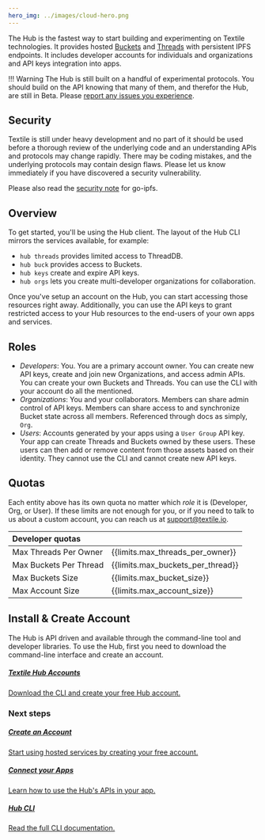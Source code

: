 ```yaml
---
hero_img: ../images/cloud-hero.png
---
```


The Hub is the fastest way to start building and experimenting on Textile technologies. It provides hosted [Buckets](../buckets/index.md) and [Threads](../threads/index.md) with persistent IPFS endpoints. It includes developer accounts for individuals and organizations and API keys integration into apps.

!!! Warning
    The Hub is still built on a handful of experimental protocols. You should build on the API knowing that many of them, and therefor the Hub, are still in Beta. Please [report any issues you experience](https://github.com/textileio/textile/issues).

## Security

Textile is still under heavy development and no part of it should be used before a thorough review of the underlying code and an understanding APIs and protocols may change rapidly. There may be coding mistakes, and the underlying protocols may contain design flaws. Please let us know immediately if you have discovered a security vulnerability.

Please also read the [security note](https://github.com/ipfs/go-ipfs#security-issues) for go-ipfs.

## Overview

To get started, you'll be using the Hub client. The layout of the Hub CLI mirrors the services available, for example:

* `hub threads` provides limited access to ThreadDB.
* `hub buck` provides access to Buckets.
* `hub keys` create and expire API keys.
* `hub orgs` lets you create multi-developer organizations for collaboration.

Once you've setup an account on the Hub, you can start accessing those resources right away. Additionally, you can use the API keys to grant restricted access to your Hub resources to the end-users of your own apps and services.

## Roles

* *Developers*: You. You are a primary account owner. You can create new API keys, create and join new Organizations, and access admin APIs. You can create your own Buckets and Threads. You can use the CLI with your account do all the mentioned.
* *Organizations*: You and your collaborators. Members can share admin control of API keys. Members can share access to and synchronize Bucket state across all members. Referenced through docs as simply, `Org`.
* *Users*: Accounts generated by your apps using a `User Group` API key. Your app can create Threads and Buckets owned by these users. These users can then add or remove content from those assets based on their identity. They cannot use the CLI and cannot create new API keys.

## Quotas

Each entity above has its own quota no matter which *role* it is (Developer, Org, or User). If these limits are not enough for you, or if you need to talk to us about a custom account, you can reach us at [support@textile.io](mailto:support@textile.io).

| Developer quotas | |
| :------ | :------ |
| Max Threads Per Owner | {{limits.max_threads_per_owner}} |
| Max Buckets Per Thread | {{limits.max_buckets_per_thread}} |
| Max Buckets Size | {{limits.max_bucket_size}} |
| Max Account Size | {{limits.max_account_size}} |

## Install & Create Account

The Hub is API driven and available through the command-line tool and developer libraries. To use the Hub, first you need to download the command-line interface and create an account.

<div class="txtl-options half">
  <a href="../hub/accounts" class="box">
    <h5>Textile Hub Accounts</h5>
    <p>Download the CLI and create your free Hub account.</p>
  </a>
</div>

### Next steps

<div class="txtl-options">
  <a href="../hub/accounts" class="box">
    <h5>Create an Account</h5>
    <p>Start using hosted services by creating your free account.</p>
  </a>
  <span class="box-space"> </span>
  <a href="../hub/apis" class="box">
    <h5>Connect your Apps</h5>
    <p>Learn how to use the Hub's APIs in your app.</p>
  </a>
  <span class="box-space"> </span>
  <a href="../hub/cli/hub" class="box">
    <h5>Hub CLI</h5>
    <p>Read the full CLI documentation.</p>
  </a>
</div>
